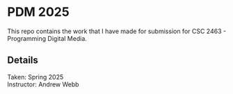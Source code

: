 # PDM 2025
This repo contains the work that I have made for submission for CSC 2463 - Programming Digital Media.    

## Details
Taken: Spring 2025  
Instructor: Andrew Webb  
